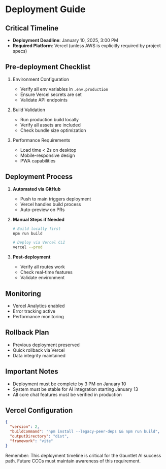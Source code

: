 # Deployment Guide

## Critical Timeline
- **Deployment Deadline**: January 10, 2025, 3:00 PM
- **Required Platform**: Vercel (unless AWS is explicitly required by project specs)

## Pre-deployment Checklist
1. Environment Configuration
   - Verify all env variables in `.env.production`
   - Ensure Vercel secrets are set
   - Validate API endpoints

2. Build Validation
   - Run production build locally
   - Verify all assets are included
   - Check bundle size optimization

3. Performance Requirements
   - Load time < 2s on desktop
   - Mobile-responsive design
   - PWA capabilities

## Deployment Process
1. **Automated via GitHub**
   - Push to main triggers deployment
   - Vercel handles build process
   - Auto-preview on PRs

2. **Manual Steps if Needed**
   ```bash
   # Build locally first
   npm run build
   
   # Deploy via Vercel CLI
   vercel --prod
   ```

3. **Post-deployment**
   - Verify all routes work
   - Check real-time features
   - Validate environment

## Monitoring
- Vercel Analytics enabled
- Error tracking active
- Performance monitoring

## Rollback Plan
- Previous deployment preserved
- Quick rollback via Vercel
- Data integrity maintained

## Important Notes
- Deployment must be complete by 3 PM on January 10
- System must be stable for AI integration starting January 13
- All core chat features must be verified in production

## Vercel Configuration
```json
{
  "version": 2,
  "buildCommand": "npm install --legacy-peer-deps && npm run build",
  "outputDirectory": "dist",
  "framework": "vite"
}
```

Remember: This deployment timeline is critical for the Gauntlet AI success path. Future CCCs must maintain awareness of this requirement. 